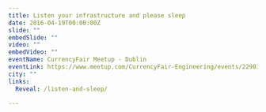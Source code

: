 ```yaml
---
title: Listen your infrastructure and please sleep
date: 2016-04-19T00:00:00Z
slide: ""
embedSlide: ""
video: ""
embedVideo: ""
eventName: CurrencyFair Meetup - Dublin
eventLink: https://www.meetup.com/CurrencyFair-Engineering/events/229817208/
city: ""
links:
  Reveal: /listen-and-sleep/

---
```

